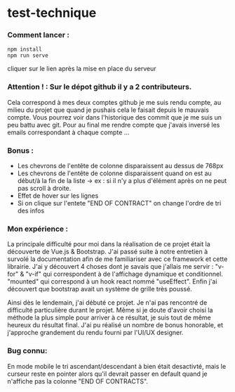 # test-technique

### Comment lancer :

```
npm install
npm run serve
```

cliquer sur le lien après la mise en place du serveur

### Attention ! : Sur le dépot github il y a 2 contributeurs.

Cela correspond à mes deux comptes github je me suis rendu compte, au milieu du projet que quand je pushais cela le faisait depuis le mauvais compte. Vous pourrez voir dans l'historique des commit que je me suis un peu battu avec git. Pour au final me rendre compte que j'avais inversé les emails correspondant à chaque compte ...

### Bonus :

- Les chevrons de l'entête de colonne disparaissent au dessus de 768px
- Les chevrons de l'entête de colonne disparaissent quand on est au début/à la fin de la liste -> ex : si il n'y a plus d'élément après on ne peut pas scroll à droite.
- Effet de hover sur les lignes
- Si on clique sur l'entete "END OF CONTRACT" on change l'ordre de tri des infos

### Mon expérience :

La principale difficulté pour moi dans la réalisation de ce projet était la découverte de Vue.js & Bootstrap.
J'ai passé suite à notre entretien à survolé la documentation afin de me familiariser avec ce framework et cette librairie. J'ai y découvert 4 choses dont je savais que j'allais me servir : "v-for" & "v-if" qui correspondent à de l'affichage dynamique et conditionnel. "mounted" qui correspond à un hook react nommé "useEffect". Enfin j'ai découvert que bootstrap avait un système de grille très poussé.

Ainsi dès le lendemain, j'ai débuté ce projet. Je n'ai pas rencontré de difficulté particulière durant le projet. Même si je doute d'avoir choisi la méthode la plus simple pour arriver à ce résultat, je suis tout de même heureux du résultat final. J'ai pu réalisé un nombre de bonus honorable, et j'approche grandement du rendu fourni par l'UI/UX designer.

### Bug connu:

En mode mobile le tri ascendant/descendant à bien était desactivté, mais le curseur reste en pointer alors qu'il devrait passer en default quand je n'affiche pas la colonne "END OF CONTRACTS".

